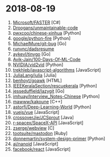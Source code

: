 # 2018-08-19

1. [Microsoft/FASTER](https://github.com/Microsoft/FASTER "Fast key-value store from Microsoft Research") [C#]
2. [Droogans/unmaintainable-code](https://github.com/Droogans/unmaintainable-code "A more maintainable, easier to share version of the infamous http://mindprod.com/jgloss/unmain.html") 
3. [pwxcoo/chinese-xinhua](https://github.com/pwxcoo/chinese-xinhua "中华新华字典数据库。包括歇后语，成语，词语，汉字。提供新华字典API。") [Python]
4. [google/python-fire](https://github.com/google/python-fire "Python Fire is a library for automatically generating command line interfaces (CLIs) from absolutely any Python object.") [Python]
5. [MichaelMure/git-bug](https://github.com/MichaelMure/git-bug "Distributed bug tracker embedded in Git") [Go]
6. [runvnc/dadsresume](https://github.com/runvnc/dadsresume "My dad's resume and skills from 1980") 
7. [aykevl/tinygo](https://github.com/aykevl/tinygo "Go compiler for small devices, based on LLVM.") [Go]
8. [Avik-Jain/100-Days-Of-ML-Code](https://github.com/Avik-Jain/100-Days-Of-ML-Code "100 Days of ML Coding") 
9. [NVIDIA/vid2vid](https://github.com/NVIDIA/vid2vid "Pytorch implementation of our method for high-resolution (e.g. 2048x1024) photorealistic video-to-video translation.") [Python]
10. [trekhleb/javascript-algorithms](https://github.com/trekhleb/javascript-algorithms "Algorithms and data structures implemented in JavaScript with explanations and links to further readings") [JavaScript]
11. [JuliaLang/julia](https://github.com/JuliaLang/julia "The Julia Language: A fresh approach to technical computing.") [Julia]
12. [benhoyt/goawk](https://github.com/benhoyt/goawk "GoAWK: an AWK interpreter written in Go") [HTML]
13. [IEEEKeralaSection/rescuekerala](https://github.com/IEEEKeralaSection/rescuekerala "Website for coordinating rehabilitation of people affected in the 2018 Kerala Floods") [Python]
14. [jesseduffield/lazygit](https://github.com/jesseduffield/lazygit "simple terminal UI for git commands") [Go]
15. [imhuay/Interview_Notes-Chinese](https://github.com/imhuay/Interview_Notes-Chinese "2018/2019/校招/春招/秋招/自然语言处理(NLP)/深度学习(Deep Learning)/机器学习(Machine Learning)/C/C++/Python/面试笔记") [Python]
16. [mawww/kakoune](https://github.com/mawww/kakoune "mawww's experiment for a better code editor") [C++]
17. [astorfi/Deep-Learning-World](https://github.com/astorfi/Deep-Learning-World "📡 Organized Resources for Deep Learning Researchers and Developers") [Python]
18. [vuejs/vue](https://github.com/vuejs/vue "🖖 A progressive, incrementally-adoptable JavaScript framework for building UI on the web.") [JavaScript]
19. [crossoverJie/JCSprout](https://github.com/crossoverJie/JCSprout "👨‍🎓 Java Core Sprout : basic, concurrent, algorithm") [Java]
20. [r-spacex/SpaceX-API](https://github.com/r-spacex/SpaceX-API "🚀 Open Source REST API for rocket, core, capsule, pad, and launch data") [JavaScript]
21. [zserge/webview](https://github.com/zserge/webview "Tiny cross-platform webview library for C/C++/Golang. Uses WebKit (Gtk/Cocoa) and MSHTML (Windows)") [C]
22. [tootsuite/mastodon](https://github.com/tootsuite/mastodon "Your self-hosted, globally interconnected microblogging community") [Ruby]
23. [donnemartin/system-design-primer](https://github.com/donnemartin/system-design-primer "Learn how to design large-scale systems. Prep for the system design interview. Includes Anki flashcards.") [Python]
24. [ai/nanoid](https://github.com/ai/nanoid "A tiny (145 bytes), secure, URL-friendly, unique string ID generator for JavaScript.") [JavaScript]
25. [facebook/react](https://github.com/facebook/react "A declarative, efficient, and flexible JavaScript library for building user interfaces.") [JavaScript]
